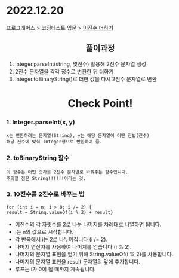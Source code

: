 # 2022.12.20
프로그래머스 > 코딩테스트 입문 > [이진수 더하기](https://school.programmers.co.kr/learn/courses/30/lessons/120885)

## <div align=center> 풀이과정 </div>
1. Integer.parseInt(string, 몇진수) 활용해 2진수 문자열 생성 
2. 2진수 문자열을 각각 정수로 변환한 뒤 더하기
3. Integer.toBinaryString()로 더한 값을 다시 2진수 문자열로 변환

# <div align=center> Check Point! </div>
### 1. Integer.parseInt(x, y)
    x는 변환하려는 문자열(String), y는 해당 문자열이 어떤 진법(진수)
    해당 진수에 맞춰 Integer형으로 반환하여 줌.
      
### 2. toBinaryString 함수
    이 함수는 어떤 숫자를 2진수 문자열로 바꿔주는 함수입니다. 
    주의할 점은 String!!!!!!이라는 것.
### 3. 10진수를 2진수로 바꾸는 법
    for (int i = n; i > 0; i /= 2) {
    result = String.valueOf(i % 2) + result}


- 이진수의 각 자릿수를 2로 나눈 나머지를 차례대로 나열하면 됩니다.
- i는 n의 값으로 시작합니다.
- 각 반복에서 i는 2로 나누어집니다 (i /= 2).
- 나머지 연산자를 사용하여 나머지를 얻습니다 (i % 2).
- 나머지의 문자열 표현을 얻기 위해 String.valueOf(i % 2)를 사용합니다.
- 나머지의 문자열 표현을 result 문자열의 앞에 추가합니다.
- 루프는 i가 0이 될 때까지 계속됩니다.


  

    